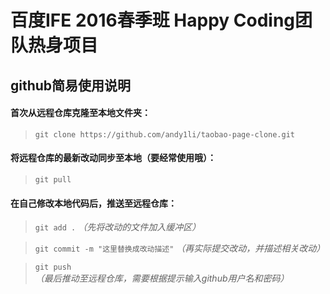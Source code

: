 # 百度IFE 2016春季班 Happy Coding团队热身项目

## github简易使用说明

#### 首次从远程仓库克隆至本地文件夹：
>`git clone https://github.com/andy1li/taobao-page-clone.git`

#### 将远程仓库的最新改动同步至本地（要经常使用哦）：
>`git pull`

#### 在自己修改本地代码后，推送至远程仓库：
>`git add .` *（先将改动的文件加入缓冲区）*

>`git commit -m "这里替换成改动描述"` *（再实际提交改动，并描述相关改动）*

>`git push` *（最后推动至远程仓库，需要根据提示输入github用户名和密码）*

